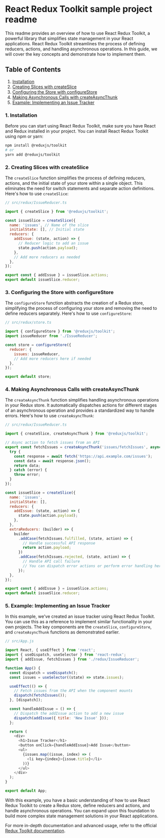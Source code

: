 # React Redux Toolkit sample project readme

This readme provides an overview of how to use React Redux Toolkit, a powerful library that simplifies state management in your React applications. React Redux Toolkit streamlines the process of defining reducers, actions, and handling asynchronous operations. In this guide, we will cover the key concepts and demonstrate how to implement them.

## Table of Contents
1. [Installation](#installation)
2. [Creating Slices with createSlice](#creating-slices-with-createslice)
3. [Configuring the Store with configureStore](#configuring-the-store-with-configurestore)
4. [Making Asynchronous Calls with createAsyncThunk](#making-asynchronous-calls-with-createasyncthunk)
5. [Example: Implementing an Issue Tracker](#example-implementing-an-issue-tracker)

### 1. Installation <a name="installation"></a>

Before you can start using React Redux Toolkit, make sure you have React and Redux installed in your project. You can install React Redux Toolkit using npm or yarn:

```bash
npm install @reduxjs/toolkit
# or
yarn add @reduxjs/toolkit
```

### 2. Creating Slices with createSlice <a name="creating-slices-with-createslice"></a>

The `createSlice` function simplifies the process of defining reducers, actions, and the initial state of your store within a single object. This eliminates the need for switch statements and separate action definitions. Here's how to use `createSlice`:

```javascript
// src/redux/IssueReducer.ts

import { createSlice } from '@reduxjs/toolkit';

const issueSlice = createSlice({
  name: 'issues', // Name of the slice
  initialState: [], // Initial state
  reducers: {
    addIssue: (state, action) => {
      // Reducer logic to add an issue
      state.push(action.payload);
    },
    // Add more reducers as needed
  },
});

export const { addIssue } = issueSlice.actions;
export default issueSlice.reducer;
```

### 3. Configuring the Store with configureStore <a name="configuring-the-store-with-configurestore"></a>

The `configureStore` function abstracts the creation of a Redux store, simplifying the process of configuring your store and removing the need to define reducers separately. Here's how to use `configureStore`:

```javascript
// src/redux/store.ts

import { configureStore } from '@reduxjs/toolkit';
import issueReducer from './IssueReducer';

const store = configureStore({
  reducer: {
    issues: issueReducer,
    // Add more reducers here if needed
  },
});

export default store;
```

### 4. Making Asynchronous Calls with createAsyncThunk <a name="making-asynchronous-calls-with-createasyncthunk"></a>

The `createAsyncThunk` function simplifies handling asynchronous operations in your Redux store. It automatically dispatches actions for different stages of an asynchronous operation and provides a standardized way to handle errors. Here's how to use `createAsyncThunk`:

```javascript
// src/redux/IssueReducer.ts

import { createSlice, createAsyncThunk } from '@reduxjs/toolkit';

// Async action to fetch issues from an API
export const fetchIssues = createAsyncThunk('issues/fetchIssues', async () => {
  try {
    const response = await fetch('https://api.example.com/issues');
    const data = await response.json();
    return data;
  } catch (error) {
    throw error;
  }
});

const issueSlice = createSlice({
  name: 'issues',
  initialState: [],
  reducers: {
    addIssue: (state, action) => {
      state.push(action.payload);
    },
  },
  extraReducers: (builder) => {
    builder
      .addCase(fetchIssues.fulfilled, (state, action) => {
        // Handle successful API response
        return action.payload;
      })
      .addCase(fetchIssues.rejected, (state, action) => {
        // Handle API call failure
        // You can dispatch error actions or perform error handling here
      });
  },
});

export const { addIssue } = issueSlice.actions;
export default issueSlice.reducer;
```

### 5. Example: Implementing an Issue Tracker <a name="example-implementing-an-issue-tracker"></a>

In this example, we've created an issue tracker using React Redux Toolkit. You can use this as a reference to implement similar functionality in your own projects. The key components are the `createSlice`, `configureStore`, and `createAsyncThunk` functions as demonstrated earlier.

```javascript
// src/App.js

import React, { useEffect } from 'react';
import { useDispatch, useSelector } from 'react-redux';
import { addIssue, fetchIssues } from './redux/IssueReducer';

function App() {
  const dispatch = useDispatch();
  const issues = useSelector((state) => state.issues);

  useEffect(() => {
    // Fetch issues from the API when the component mounts
    dispatch(fetchIssues());
  }, [dispatch]);

  const handleAddIssue = () => {
    // Dispatch the addIssue action to add a new issue
    dispatch(addIssue({ title: 'New Issue' }));
  };

  return (
    <div>
      <h1>Issue Tracker</h1>
      <button onClick={handleAddIssue}>Add Issue</button>
      <ul>
        {issues.map((issue, index) => (
          <li key={index}>{issue.title}</li>
        ))}
      </ul>
    </div>
  );
}

export default App;
```

With this example, you have a basic understanding of how to use React Redux Toolkit to create a Redux store, define reducers and actions, and handle asynchronous operations. You can expand upon this foundation to build more complex state management solutions in your React applications.

For more in-depth documentation and advanced usage, refer to the official [Redux Toolkit documentation](https://redux-toolkit.js.org/).
